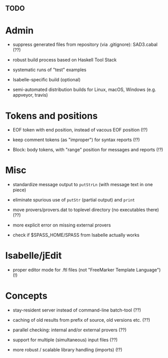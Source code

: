 ## TODO ##

# Admin #

* suppress generated files from repository (via .gitignore): SAD3.cabal (??)

* robust build process based on Haskell Tool Stack

* systematic runs of "test" examples

* Isabelle-specific build (optional)

* semi-automated distribution builds for Linux, macOS, Windows
  (e.g. appveyor, travis)


# Tokens and positions #

* EOF token with end position, instead of vacous EOF position (!?)

* keep comment tokens (as "improper") for syntax reports (!?)

* Block: body tokens, with "range" position for messages and reports (!?)


# Misc #

* standardize message output to `putStrLn` (with message text in one piece)

* eliminate spurious use of `putStr` (partial output) and `print`

* move provers/provers.dat to toplevel directory (no executables there) (??)

* more explicit error on missing external provers

* check if $SPASS_HOME/SPASS from Isabelle actually works


# Isabelle/jEdit #

* proper editor mode for .ftl files (not "FreeMarker Template Language") (!)


# Concepts #

* stay-resident server instead of command-line batch-tool (??)

* caching of old results from prefix of source, old versions etc. (??)

* parallel checking: internal and/or external provers (??)

* support for multiple (simultaneous) input files (??)

* more robust / scalable library handling (imports) (!?)
